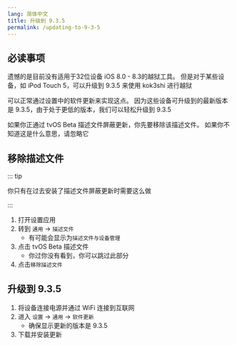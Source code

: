 ```yaml
---
lang: 简体中文
title: 升级到 9.3.5
permalink: /updating-to-9-3-5
---
```


## 必读事项

遗憾的是目前没有适用于32位设备 iOS 8.0 - 8.3的越狱工具。 但是对于某些设备，如 iPod Touch 5，可以升级到 9.3.5 来使用 kok3shi 进行越狱

可以正常通过设置中的软件更新来实现这点。 因为这些设备可升级到的最新版本是 9.3.5，由于处于更低的版本，我们可以轻松升级到 9.3.5

如果你正通过 tvOS Beta 描述文件屏蔽更新，你先要移除该描述文件。 如果你不知道这是什么意思，请忽略它

## 移除描述文件

::: tip

你只有在过去安装了描述文件屏蔽更新时需要这么做

:::

1. 打开设置应用
1. 转到 `通用` -> `描述文件`
    - 有可能会显示为`描述文件与设备管理`
1. 点击 tvOS Beta 描述文件
    - 你过你没有看到，你可以跳过此部分
1. 点击`移除描述文件`

## 升级到 9.3.5

1. 将设备连接电源并通过 WiFi 连接到互联网
1. 进入 `设置` -> `通用` -> `软件更新`
    - 确保显示更新的版本是 9.3.5
1. 下载并安装更新